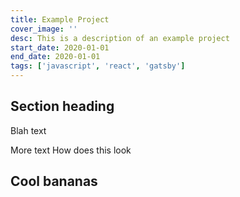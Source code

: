```yaml
---
title: Example Project
cover_image: ''
desc: This is a description of an example project
start_date: 2020-01-01
end_date: 2020-01-01
tags: ['javascript', 'react', 'gatsby']
---
```


## Section heading

Blah text

More text
How does this look

## Cool bananas

